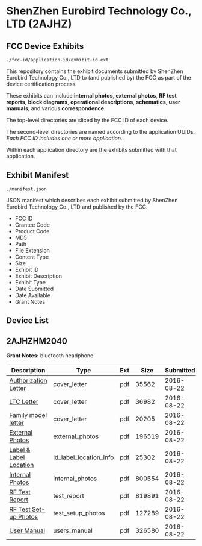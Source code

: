# ShenZhen Eurobird Technology Co., LTD (2AJHZ)
## FCC Device Exhibits

```
./fcc-id/application-id/exhibit-id.ext
```

This repository contains the exhibit documents submitted by ShenZhen Eurobird Technology Co., LTD to (and published by) the FCC as part of the device certification process.

These exhibits can include **internal photos**, **external photos**, **RF test reports**, **block diagrams**, **operational descriptions**, **schematics**, **user manuals**, and various **correspondence**.

The top-level directories are sliced by the FCC ID of each device.

The second-level directories are named according to the application UUIDs. *Each FCC ID includes one or more application.*

Within each application directory are the exhibits submitted with that application. 

## Exhibit Manifest

```
./manifest.json
```

JSON manifest which describes each exhibit submitted by ShenZhen Eurobird Technology Co., LTD and published by the FCC.

- FCC ID
- Grantee Code
- Product Code
- MD5
- Path
- File Extension
- Content Type
- Size
- Exhibit ID
- Exhibit Description
- Exhibit Type
- Date Submitted
- Date Available
- Grant Notes

## Device List
## 2AJHZHM2040
**Grant Notes:** bluetooth headphone

| Description | Type | Ext | Size | Submitted | Available |
| ----------- | ---- | --- | ---- | --------- | --------- |
| [Authorization Letter](2AJHZHM2040/19cb82c7ff772eb41fdf8ee24a3c5139/3107760.pdf) | cover_letter | pdf | 35562 | 2016-08-22 | 2016-08-23 |
| [LTC Letter](2AJHZHM2040/19cb82c7ff772eb41fdf8ee24a3c5139/3107761.pdf) | cover_letter | pdf | 36982 | 2016-08-22 | 2016-08-23 |
| [Family model letter](2AJHZHM2040/19cb82c7ff772eb41fdf8ee24a3c5139/3107762.pdf) | cover_letter | pdf | 20205 | 2016-08-22 | 2016-08-23 |
| [External Photos](2AJHZHM2040/19cb82c7ff772eb41fdf8ee24a3c5139/3107763.pdf) | external_photos | pdf | 196519 | 2016-08-22 | 2016-08-23 |
| [Label & Label Location](2AJHZHM2040/19cb82c7ff772eb41fdf8ee24a3c5139/3107764.pdf) | id_label_location_info | pdf | 25302 | 2016-08-22 | 2016-08-23 |
| [Internal Photos](2AJHZHM2040/19cb82c7ff772eb41fdf8ee24a3c5139/3107765.pdf) | internal_photos | pdf | 800554 | 2016-08-22 | 2016-08-23 |
| [RF Test Report](2AJHZHM2040/19cb82c7ff772eb41fdf8ee24a3c5139/3107768.pdf) | test_report | pdf | 819891 | 2016-08-22 | 2016-08-23 |
| [RF Test Set-up Photos](2AJHZHM2040/19cb82c7ff772eb41fdf8ee24a3c5139/3107769.pdf) | test_setup_photos | pdf | 127289 | 2016-08-22 | 2016-08-23 |
| [User Manual](2AJHZHM2040/19cb82c7ff772eb41fdf8ee24a3c5139/3107770.pdf) | users_manual | pdf | 326580 | 2016-08-22 | 2016-08-23 |
